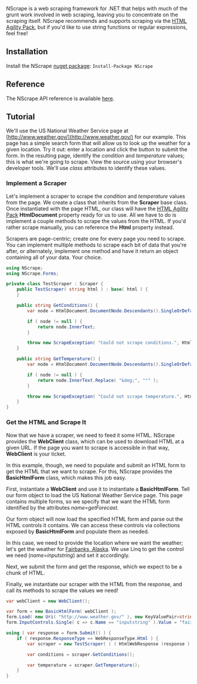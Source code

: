 NScrape is a web scraping framework for .NET that helps with much of the grunt work involved in web scraping, leaving you to concentrate on the scraping itself. NScrape recommends and supports scraping via the [HTML Agility Pack](http://html-agility-pack.net/), but if you'd like to use string functions or regular expressions, feel free! 

## Installation
Install the NScrape [nuget package](https://www.nuget.org/packages/NScrape/): `Install-Package NScrape`

## Reference
The NScrape API reference is available [here](https://darrylwhitmore.github.io/NScrape/reference).

## Tutorial
We'll use the US National Weather Service page at [http://www.weather.gov/](http://www.weather.gov/) for our example. This page has a simple search form that will allow us to look up the weather for a given location. Try it out: enter a location and click the button to submit the form. In the resulting page, identify the *condition* and *temperature* values; this is what we're going to scrape. View the source using your browser's developer tools. We'll use *class* attributes to identify these values.

### Implement a Scraper
Let's implement a scraper to scrape the *condition* and *temperature* values from the page. We create a class that inherits from the **Scraper** base class. Once instantiated with the page HTML, our class will have the [HTML Agility Pack](http://html-agility-pack.net/) **HtmlDocument** property ready for us to use. All we have to do is implement a couple methods to scrape the values from the HTML.  If you'd rather scrape manually, you can reference the **Html** property instead.

Scrapers are page-centric; create one for every page you need to scrape. You can implement multiple methods to scrape each bit of data that you're after, or alternately, implement one method and have it return an object containing all of your data. Your choice.

```c#
using NScrape;
using NScrape.Forms;

private class TestScraper : Scraper {
	public TestScraper( string html ) : base( html ) {
	}

	public string GetConditions() {
		var node = HtmlDocument.DocumentNode.Descendants().SingleOrDefault( n => n.Attributes.Contains( "class" ) && n.Attributes["class"].Value == "myforecast-current" );

		if ( node != null ) {
			return node.InnerText;
		}

		throw new ScrapeException( "Could not scrape conditions.", Html );
	}

	public string GetTemperature() {
		var node = HtmlDocument.DocumentNode.Descendants().SingleOrDefault( n => n.Attributes.Contains( "class" ) && n.Attributes["class"].Value == "myforecast-current-lrg" );

		if ( node != null ) {
			return node.InnerText.Replace( "&deg;", "°" );
		}

		throw new ScrapeException( "Could not scrape temperature.", Html );
	}
}
```
### Get the HTML and Scrape It
Now that we have a scraper, we need to feed it some HTML. NScrape provides the **WebClient** class, which can be used to download HTML at a given URL. If the page you want to scrape is accessible in that way, **WebClient** is your ticket.

In this example, though, we need to populate and submit an HTML form to get the HTML that we want to scrape. For this, NScrape provides the **BasicHtmlForm** class, which makes this job easy.

First, instantiate a **WebClient** and use it to instantiate a **BasicHtmlForm**. Tell our form object to load the US National Weather Service page. This page contains multiple forms, so we specify that we want the HTML form identified by the attributes *name=getForecast*.

Our form object will now load the specified HTML form and parse out the HTML controls it contains. We can access these controls via collections exposed by **BasicHtmlForm**  and populate them as needed. 

In this case, we need to provide the location where we want the weather; let's get the weather for [Fairbanks, Alaska](https://www.google.com/maps/place/Fairbanks,+AK/@64.8283644,-147.6690026,12z/data=!3m1!4b1!4m2!3m1!1s0x5132454f67fd65a9:0xb3d805e009fef73a). We use Linq to get the control we need (*name=inputstring*) and set it accordingly.

Next, we submit the form and get the response, which we expect to be a chunk of HTML.

Finally, we instantiate our scraper with the HTML from the response, and call its methods to scrape the values we need!

```c#
var webClient = new WebClient();

var form = new BasicHtmlForm( webClient );
form.Load( new Uri( "http://www.weather.gov/" ), new KeyValuePair<string, string>( "name", "getForecast" ) );
form.InputControls.Single( c => c.Name == "inputstring" ).Value = "fairbanks, ak";

using ( var response = form.Submit() ) {
	if ( response.ResponseType == WebResponseType.Html ) {
		var scraper = new TestScraper( ( ( HtmlWebResponse )response ).Html );

		var conditions = scraper.GetConditions();

		var temperature = scraper.GetTemperature();
	}
}
```
